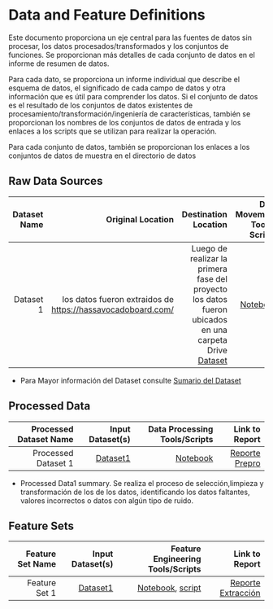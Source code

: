 # Data and Feature Definitions

Este documento proporciona un eje central para las fuentes de datos sin procesar, los datos procesados/transformados y los conjuntos de funciones. Se proporcionan más detalles de cada conjunto de datos en el informe de resumen de datos.

Para cada dato, se proporciona un informe individual que describe el esquema de datos, el significado de cada campo de datos y otra información que es útil para comprender los datos. Si el conjunto de datos es el resultado de los conjuntos de datos existentes de procesamiento/transformación/ingeniería de características, también se proporcionan los nombres de los conjuntos de datos de entrada y los enlaces a los scripts que se utilizan para realizar la operación.

Para cada conjunto de datos, también se proporcionan los enlaces a los conjuntos de datos de muestra en el directorio de datos  

## Raw Data Sources

| Dataset Name | Original Location   | Destination Location  | Data Movement Tools / Scripts | Link to Report |
| ---:| ---: | ---: | ---: | -----: |
| Dataset 1 | los datos fueron extraidos de https://hassavocadoboard.com/ | Luego de realizar la primera fase del proyecto los datos fueron ubicados en una carpeta Drive [Dataset](https://docs.google.com/spreadsheets/d/1fHdpdgPA7kLffB1pF8g76FjyZfAGQoTUp6dNY12TcJc/edit?usp=sharing)| [Notebook](https://colab.research.google.com/drive/1wCf37UxrxbBZgMYVwoMkG4CdeYVyd0kP?usp=sharing) | [Dataset 1 Report](data_dictionary.md)|

* Para Mayor información del Dataset consulte [Sumario del Dataset](data_dictionary.md)

## Processed Data
| Processed Dataset Name | Input Dataset(s)   | Data Processing Tools/Scripts | Link to Report |
| ---:| ---: | ---: | ---: | 
| Processed Dataset 1 | [Dataset1](https://docs.google.com/spreadsheets/d/1fHdpdgPA7kLffB1pF8g76FjyZfAGQoTUp6dNY12TcJc/edit?usp=sharing) |[Notebook](https://colab.research.google.com/drive/1wCf37UxrxbBZgMYVwoMkG4CdeYVyd0kP?usp=sharing)| [Reporte Prepro](/scripts/preprocessing/Report_feature_extraction)|

* Processed Data1 summary. Se realiza el proceso de selección,limpieza y transformación de los de los datos, identificando los datos faltantes, valores incorrectos o datos con algún tipo de ruido.


## Feature Sets

| Feature Set Name | Input Dataset(s)   | Feature Engineering Tools/Scripts | Link to Report |
| ---:| ---: | ---: | ---: | 
| Feature Set 1 | [Dataset1](https://docs.google.com/spreadsheets/d/1fHdpdgPA7kLffB1pF8g76FjyZfAGQoTUp6dNY12TcJc/edit?usp=sharing) | [Notebook](https://colab.research.google.com/drive/1wCf37UxrxbBZgMYVwoMkG4CdeYVyd0kP?usp=sharing), [script](/scripts/preprocessing/prepro.py)| [Reporte Extracción](/scripts/preprocessing/Report_Prepro.txt)

